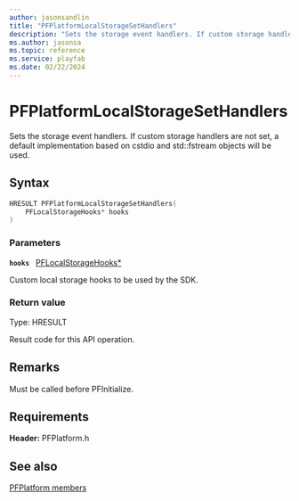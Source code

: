 ```yaml
---
author: jasonsandlin
title: "PFPlatformLocalStorageSetHandlers"
description: "Sets the storage event handlers. If custom storage handlers are not set, a default implementation based on cstdio and std::fstream objects will be used."
ms.author: jasonsa
ms.topic: reference
ms.service: playfab
ms.date: 02/22/2024
---
```


# PFPlatformLocalStorageSetHandlers  

Sets the storage event handlers. If custom storage handlers are not set, a default implementation based on cstdio and std::fstream objects will be used.  

## Syntax  
  
```cpp
HRESULT PFPlatformLocalStorageSetHandlers(  
    PFLocalStorageHooks* hooks  
)  
```  
  
### Parameters  
  
**`hooks`** &nbsp; [PFLocalStorageHooks*](../structs/pflocalstoragehooks.md)  
  
Custom local storage hooks to be used by the SDK.  
  
  
### Return value
Type: HRESULT
  
Result code for this API operation.
  
## Remarks  
  
Must be called before PFInitialize.
  
## Requirements  
  
**Header:** PFPlatform.h
  
## See also  
[PFPlatform members](../pfplatform_members.md)  

  
  
